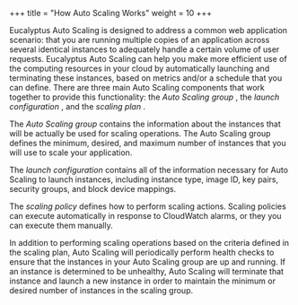 +++
title = "How Auto Scaling Works"
weight = 10
+++

Eucalyptus Auto Scaling is designed to address a common web application scenario: that you are running multiple copies of an application across several identical instances to adequately handle a certain volume of user requests. Eucalyptus Auto Scaling can help you make more efficient use of the computing resources in your cloud by automatically launching and terminating these instances, based on metrics and/or a schedule that you can define. There are three main Auto Scaling components that work together to provide this functionality: the *Auto Scaling group* , the *launch configuration* , and the *scaling plan* . 

The *Auto Scaling group* contains the information about the instances that will be actually be used for scaling operations. The Auto Scaling group defines the minimum, desired, and maximum number of instances that you will use to scale your application. 

The *launch configuration* contains all of the information necessary for Auto Scaling to launch instances, including instance type, image ID, key pairs, security groups, and block device mappings. 

The *scaling policy* defines how to perform scaling actions. Scaling policies can execute automatically in response to CloudWatch alarms, or they you can execute them manually. 

In addition to performing scaling operations based on the criteria defined in the scaling plan, Auto Scaling will periodically perform health checks to ensure that the instances in your Auto Scaling group are up and running. If an instance is determined to be unhealthy, Auto Scaling will terminate that instance and launch a new instance in order to maintain the minimum or desired number of instances in the scaling group. 

